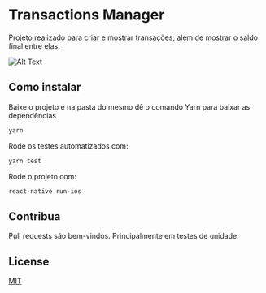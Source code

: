 # Transactions Manager

Projeto realizado para criar e mostrar transações, além de mostrar o saldo final entre elas.

![Alt Text](https://github.com/CristopherJonas/code-challenge-react-native/blob/master/usage.gif)

## Como instalar

Baixe o projeto e na pasta do mesmo dê o comando Yarn para baixar as dependências
```bash
yarn
```

Rode os testes automatizados com:
```bash
yarn test
```

Rode o projeto com:
```bash
react-native run-ios
```

## Contribua
Pull requests são bem-vindos. Principalmente em testes de unidade.

## License
[MIT](https://choosealicense.com/licenses/mit/)
